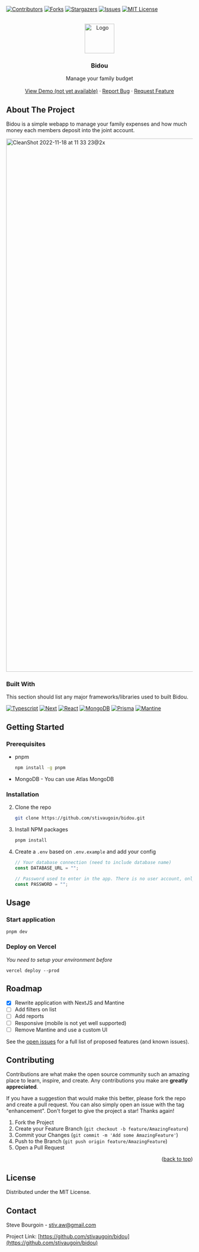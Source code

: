 <!-- Improved compatibility of back to top link: See: https://github.com/othneildrew/Best-README-Template/pull/73 -->
<a name="readme-top"></a>

<!-- PROJECT SHIELDS -->
<!--
*** I'm using markdown "reference style" links for readability.
*** Reference links are enclosed in brackets [ ] instead of parentheses ( ).
*** See the bottom of this document for the declaration of the reference variables
*** for contributors-url, forks-url, etc. This is an optional, concise syntax you may use.
*** https://www.markdownguide.org/basic-syntax/#reference-style-links
-->
[![Contributors][contributors-shield]][contributors-url]
[![Forks][forks-shield]][forks-url]
[![Stargazers][stars-shield]][stars-url]
[![Issues][issues-shield]][issues-url]
[![MIT License][license-shield]][license-url]



<!-- PROJECT LOGO -->
<br />
<div align="center">
  <a href="https://github.com/stivaugoin/bidou">
    <img src="images/logo.png" alt="Logo" width="80" height="80">
  </a>

  <h3 align="center">Bidou</h3>

  <p align="center">
    Manage your family budget
    <br />
    <br />
    <a href="https://github.com/stivaugoin/bidou">View Demo (not yet available)</a>
    ·
    <a href="https://github.com/stivaugoin/bidou/issues">Report Bug</a>
    ·
    <a href="https://github.com/stivaugoin/bidou/issues">Request Feature</a>
  </p>
</div>

<!-- ABOUT THE PROJECT -->
## About The Project

Bidou is a simple webapp to manage your family expenses and how much money each members deposit into the joint account.

<img width="1440" alt="CleanShot 2022-11-18 at 11 33 23@2x" src="https://user-images.githubusercontent.com/1130466/202754997-55d12692-f5e3-462e-9565-1aaf2b7e7cfb.png">



### Built With

This section should list any major frameworks/libraries used to built Bidou.

[![Typescript][Typescript]][Typescript-url]
[![Next][Next.js]][Next-url]
[![React][React]][React-url]
[![MongoDB][MongoDB]][MongoDB-url]
[![Prisma][Prisma]][Prisma-url]
[![Mantine][Mantine]][Mantine-url]



<!-- GETTING STARTED -->
## Getting Started

### Prerequisites

* pnpm
  ```sh
  npm install -g pnpm
  ```
* MongoDB - You can use Atlas MongoDB

### Installation

2. Clone the repo
   ```sh
   git clone https://github.com/stivaugoin/bidou.git
   ```
3. Install NPM packages
   ```sh
   pnpm install
   ```
4. Create a `.env` based on `.env.example` and add your config
   ```js
   // Your database connection (need to include database name)
   const DATABASE_URL = "";
   
   // Password used to enter in the app. There is no user account, only a password.
   const PASSWORD = "";
   ```



<!-- USAGE EXAMPLES -->
## Usage

### Start application

```
pnpm dev
```

### Deploy on Vercel

_You need to setup your environment before_

```
vercel deploy --prod
```



<!-- ROADMAP -->
## Roadmap

- [x] Rewrite application with NextJS and Mantine
- [ ] Add filters on list
- [ ] Add reports
- [ ] Responsive (mobile is not yet well supported)
- [ ] Remove Mantine and use a custom UI

See the [open issues](https://github.com/stivaugoin/bidou/issues) for a full list of proposed features (and known issues).



<!-- CONTRIBUTING -->
## Contributing

Contributions are what make the open source community such an amazing place to learn, inspire, and create. Any contributions you make are **greatly appreciated**.

If you have a suggestion that would make this better, please fork the repo and create a pull request. You can also simply open an issue with the tag "enhancement".
Don't forget to give the project a star! Thanks again!

1. Fork the Project
2. Create your Feature Branch (`git checkout -b feature/AmazingFeature`)
3. Commit your Changes (`git commit -m 'Add some AmazingFeature'`)
4. Push to the Branch (`git push origin feature/AmazingFeature`)
5. Open a Pull Request

<p align="right">(<a href="#readme-top">back to top</a>)</p>



<!-- LICENSE -->
## License

Distributed under the MIT License.



<!-- CONTACT -->
## Contact

Steve Bourgoin - stiv.aw@gmail.com

Project Link: [https://github.com/stivaugoin/bidou](https://github.com/stivaugoin/bidou)



<!-- MARKDOWN LINKS -->
<!-- https://www.markdownguide.org/basic-syntax/#reference-style-links -->
[contributors-shield]: https://img.shields.io/github/contributors/stivaugoin/bidou.svg?style=for-the-badge
[contributors-url]: https://github.com/stivaugoin/bidou/graphs/contributors
[forks-shield]: https://img.shields.io/github/forks/stivaugoin/bidou.svg?style=for-the-badge
[forks-url]: https://github.com/stivaugoin/bidou/network/members
[stars-shield]: https://img.shields.io/github/stars/stivaugoin/bidou.svg?style=for-the-badge
[stars-url]: https://github.com/stivaugoin/bidou/stargazers
[issues-shield]: https://img.shields.io/github/issues/stivaugoin/bidou.svg?style=for-the-badge
[issues-url]: https://github.com/stivaugoin/bidou/issues
[license-shield]: https://img.shields.io/github/license/stivaugoin/bidou.svg?style=for-the-badge
[license-url]: https://github.com/stivaugoin/bidou/blob/main/LICENSE.txt

<!-- Stack -->
[Typescript]: https://img.shields.io/badge/Typescript-20232A?style=for-the-badge&logo=typescript
[Typescript-url]: https://www.typescriptlang.org/
[Next.js]: https://img.shields.io/badge/next.js-20232A?style=for-the-badge&logo=nextdotjs
[Next-url]: https://nextjs.org/
[React]: https://img.shields.io/badge/React-20232A?style=for-the-badge&logo=react
[React-url]: https://reactjs.org/
[MongoDB]: https://img.shields.io/badge/MongoDB-20232A?style=for-the-badge&logo=mongodb
[MongoDB-url]: https://mongodb.com/
[Prisma]: https://img.shields.io/badge/Prisma-20232A?style=for-the-badge&logo=prisma
[Prisma-url]: https://prisma.io/
[Mantine]: https://img.shields.io/badge/Mantine-20232A?style=for-the-badge&logo=mantine
[Mantine-url]: https://mantine.dev/
